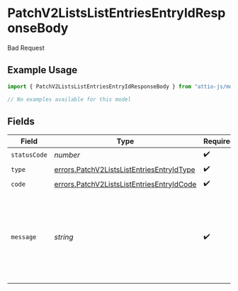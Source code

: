 # PatchV2ListsListEntriesEntryIdResponseBody

Bad Request

## Example Usage

```typescript
import { PatchV2ListsListEntriesEntryIdResponseBody } from "attio-js/models/errors";

// No examples available for this model
```

## Fields

| Field                                                                                                  | Type                                                                                                   | Required                                                                                               | Description                                                                                            | Example                                                                                                |
| ------------------------------------------------------------------------------------------------------ | ------------------------------------------------------------------------------------------------------ | ------------------------------------------------------------------------------------------------------ | ------------------------------------------------------------------------------------------------------ | ------------------------------------------------------------------------------------------------------ |
| `statusCode`                                                                                           | *number*                                                                                               | :heavy_check_mark:                                                                                     | N/A                                                                                                    |                                                                                                        |
| `type`                                                                                                 | [errors.PatchV2ListsListEntriesEntryIdType](../../models/errors/patchv2listslistentriesentryidtype.md) | :heavy_check_mark:                                                                                     | N/A                                                                                                    |                                                                                                        |
| `code`                                                                                                 | [errors.PatchV2ListsListEntriesEntryIdCode](../../models/errors/patchv2listslistentriesentryidcode.md) | :heavy_check_mark:                                                                                     | N/A                                                                                                    |                                                                                                        |
| `message`                                                                                              | *string*                                                                                               | :heavy_check_mark:                                                                                     | N/A                                                                                                    | The parent record for a list entry cannot be updated once created.                                     |